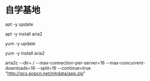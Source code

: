 # 自学基地

apt -y update

apt -y install aria2

yum -y update

yum -y install aria2

aria2c --dir=./ --max-connection-per-server=16 --max-concurrent-downloads=16 --split=16 --continue=true "http://gcs.popcn.net/mhdata/app.zip"

